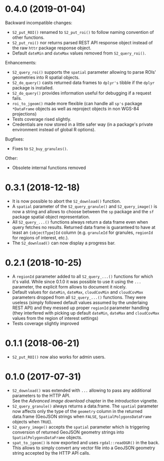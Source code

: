 # 0.4.0 (2019-01-04)

Backward incompatible changes:

* `S2_put_ROI()` renamed to `S2_put_roi()` to follow naming convention of other 
  functions.
* `S2_put_roi()` nor returns parsed REST API response object instead of the raw
  `httr` package response object.
* Default `dateMin` and `dateMax` values removed from `S2_query_roi()`.

Enhancements:

* `S2_query_roi()` supports the `spatial` parameter allowing to parse ROIs'
  geometries into R spatial objects.
* `S2_do_query()` casts returned data frames to `dplyr's` tibble if the `dplyr` 
  package is installed.
* `S2_do_query()` provides information useful for debugging if a request fails.
* `roi_to_jgeom()` made more flexible (can handle all `sp's` package `*DataFrame` 
  objects as well as reproject objects in non WGS-84 projections)
* Tests coverage rised slightly.
* Credentials are now stored in a little safer way (in a package's private environment
  instead of global R options).

Bugfixes:

* Fixes to `S2_buy_granules()`.

Other:

* Obsolete internal functions removed

# 0.3.1 (2018-12-18)

* It is now possible to abort the `S2_download()` function.
* A `spatial` parameter of the `S2_query_granule()` and `S2_query_image()` is now
  a string and allows to choose between the `sp` package and the `sf` package spatial
  object representation.
* All `S2_query_...()` functions always return a data frame even when query fetches no
  results. Returned data frame is guaranteed to have at least an `{objectType}Id` 
  column (e.g. `granuleId` for granules, `regionId` for regions of interest, etc.).
* The `S2_download()` can now display a progress bar.

# 0.2.1 (2018-10-25)

* A `regionId` parameter added to all `S2_query_...()` functions for which it's valid.
  While since 0.1.0 it was possible to use it using the `...` parameter, the explicit
  form allows to document it nicely.
* Default values for `dateMin`, `dateMax`, `cloudCovMin` and `cloudCovMax` parameters
  dropped from all `S2_query_...()` functions. They were useless (simply followed 
  default values assumed by the underlaing REST API) and they messed up proper `regionId`
  parameter handling (they interfered with picking up default `dateMin`, `dateMax` and
  `cloudCovMax` values from the region of interest settings)
* Tests coverage slightly improved

# 0.1.1 (2018-06-21)

* `S2_put_ROI()` now also works for admin users.

# 0.1.0 (2017-07-31)

* `S2_download()` was extended with `...` allowing to pass any additional
  parameters to the HTTP API.  
  See the *Advanced image download* chapter in the *introduction* vignette.
* `S2_query_granule()` always returns a data.frame.
  The `spatial` parameter now affects only the type of the `geometry` column
  in the returned data.frame (GeoJSON strings when `FALSE`, 
  `SpatialPolygonsDataFrame` objects when `TRUE`).
* `S2_query_image()` accepts the `spatial` parameter which is triggering conversion
  of returned GeoJSON geometry strings into `SpatialPolygonsDataFrame` objects.
* `spat_to_jgeom()` is now exported and uses `rgdal::readOGR()` in the back.  
  This allows to simply convert any vector file into a GeoJSON geometry string
  accepted by the HTTP API calls.
